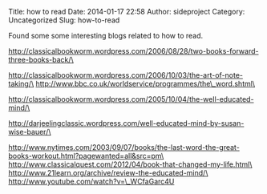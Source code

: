 Title: how to read
Date: 2014-01-17 22:58
Author: sideproject
Category: Uncategorized
Slug: how-to-read

Found some some interesting blogs related to how to read.

http://classicalbookworm.wordpress.com/2006/08/28/two-books-forward-three-books-back/\

http://classicalbookworm.wordpress.com/2006/10/03/the-art-of-note-taking/\
 http://www.bbc.co.uk/worldservice/programmes/the\_word.shtml\

http://classicalbookworm.wordpress.com/2005/10/04/the-well-educated-mind/\

http://darjeelingclassic.wordpress.com/well-educated-mind-by-susan-wise-bauer/\

http://www.nytimes.com/2003/09/07/books/the-last-word-the-great-books-workout.html?pagewanted=all&src=pm\
 http://www.classicalquest.com/2012/04/book-that-changed-my-life.html\
 http://www.21learn.org/archive/review-the-educated-mind/\
 http://www.youtube.com/watch?v=\_WCfaGarc4U

